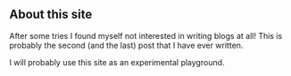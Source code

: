 ## About this site

After some tries I found myself not interested in writing blogs at all! This is probably the second (and the last) post that I have ever written.

I will probably use this site as an experimental playground.